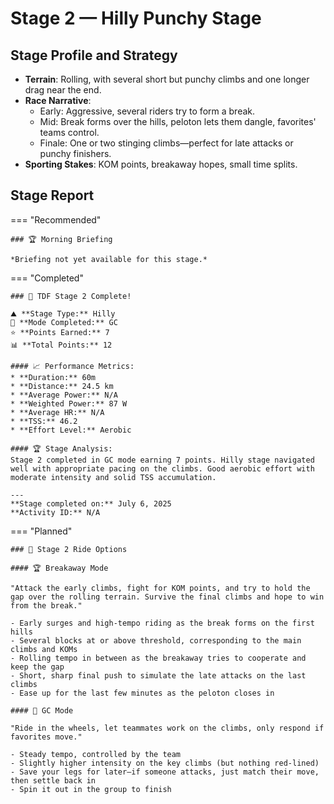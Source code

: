 # Stage 2 — Hilly Punchy Stage

## Stage Profile and Strategy

- **Terrain**: Rolling, with several short but punchy climbs and one longer drag near the end.
- **Race Narrative**:
	- Early: Aggressive, several riders try to form a break.
	- Mid: Break forms over the hills, peloton lets them dangle, favorites' teams control.
	- Finale: One or two stinging climbs—perfect for late attacks or punchy finishers.
- **Sporting Stakes**: KOM points, breakaway hopes, small time splits.

## Stage Report

=== "Recommended"

	### 🏆 Morning Briefing

	*Briefing not yet available for this stage.*

=== "Completed"

	### 🎉 TDF Stage 2 Complete!

	⛰️ **Stage Type:** Hilly  
	🚴 **Mode Completed:** GC  
	⭐ **Points Earned:** 7  
	📊 **Total Points:** 12

	#### 📈 Performance Metrics:
	* **Duration:** 60m
	* **Distance:** 24.5 km
	* **Average Power:** N/A
	* **Weighted Power:** 87 W
	* **Average HR:** N/A
	* **TSS:** 46.2
	* **Effort Level:** Aerobic

	#### 🏆 Stage Analysis:
	Stage 2 completed in GC mode earning 7 points. Hilly stage navigated well with appropriate pacing on the climbs. Good aerobic effort with moderate intensity and solid TSS accumulation.

	---
	**Stage completed on:** July 6, 2025  
	**Activity ID:** N/A

=== "Planned"

	### 🚴 Stage 2 Ride Options

	#### 🏆 Breakaway Mode
	
	"Attack the early climbs, fight for KOM points, and try to hold the gap over the rolling terrain. Survive the final climbs and hope to win from the break."

	- Early surges and high-tempo riding as the break forms on the first hills
	- Several blocks at or above threshold, corresponding to the main climbs and KOMs
	- Rolling tempo in between as the breakaway tries to cooperate and keep the gap
	- Short, sharp final push to simulate the late attacks on the last climbs
	- Ease up for the last few minutes as the peloton closes in
	
	#### 🦺 GC Mode

	"Ride in the wheels, let teammates work on the climbs, only respond if favorites move."

	- Steady tempo, controlled by the team
	- Slightly higher intensity on the key climbs (but nothing red-lined)
	- Save your legs for later—if someone attacks, just match their move, then settle back in
	- Spin it out in the group to finish
